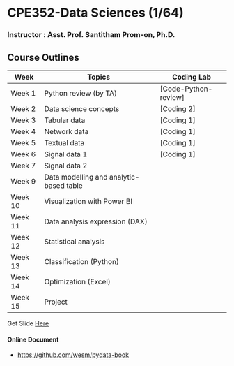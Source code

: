 # CPE352-Data Sciences (1/64)

### Instructor : Asst. Prof. Santitham Prom-on, Ph.D.

## Course Outlines

| Week    | Topics                                        | Coding Lab                           |
| ------- | --------------------------------------------- | ------------------------------------ |
| Week 1  | Python review (by TA)                         | [Code-Python-review]                 |
| Week 2  | Data science concepts                         | [Coding 2]                           |
| Week 3  | Tabular data                                  | [Coding 1]                           |
| Week 4  | Network data                                  | [Coding 1]                           |
| Week 5  | Textual data                                  | [Coding 1]                           |
| Week 6  | Signal data 1                                 | [Coding 1]                           |
| Week 7  | Signal data 2                                 |                                      |
| Week 9  | Data modelling and analytic-based table       |                                      |
| Week 10 | Visualization with Power BI                   |                                      |
| Week 11 | Data analysis expression (DAX)                |                                      |
| Week 12 | Statistical analysis                          |                                      |
| Week 13 | Classification (Python)                       |                                      |
| Week 14 | Optimization (Excel)                          |                                      |
| Week 15 | Project                                       |                                      |

Get Slide [Here](https://drive.google.com/drive/folders/1lNsSvd8X8LyA-EOYCqk5h0u9wwxmuvez?usp=sharing)

#### Online Document

- https://github.com/wesm/pydata-book

